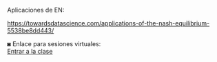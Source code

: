 Aplicaciones de EN:

https://towardsdatascience.com/applications-of-the-nash-equilibrium-5538be8dd443/


◙ Enlace para sesiones virtuales:  
[Entrar a la clase](https://meet.google.com/ove-jcuy-vpk)
